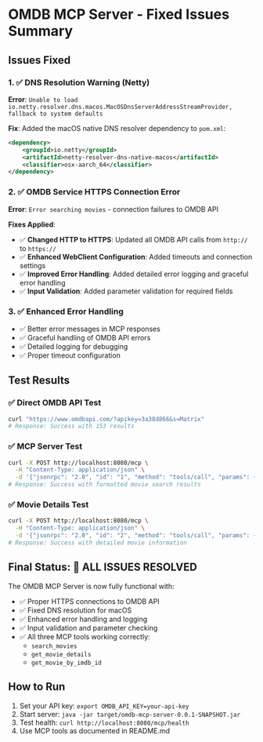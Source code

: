 # OMDB MCP Server - Fixed Issues Summary

## Issues Fixed

### 1. ✅ DNS Resolution Warning (Netty)
**Error**: `Unable to load io.netty.resolver.dns.macos.MacOSDnsServerAddressStreamProvider, fallback to system defaults`

**Fix**: Added the macOS native DNS resolver dependency to `pom.xml`:
```xml
<dependency>
    <groupId>io.netty</groupId>
    <artifactId>netty-resolver-dns-native-macos</artifactId>
    <classifier>osx-aarch_64</classifier>
</dependency>
```

### 2. ✅ OMDB Service HTTPS Connection Error  
**Error**: `Error searching movies` - connection failures to OMDB API

**Fixes Applied**:
- ✅ **Changed HTTP to HTTPS**: Updated all OMDB API calls from `http://` to `https://`
- ✅ **Enhanced WebClient Configuration**: Added timeouts and connection settings
- ✅ **Improved Error Handling**: Added detailed error logging and graceful error handling
- ✅ **Input Validation**: Added parameter validation for required fields

### 3. ✅ Enhanced Error Handling
- ✅ Better error messages in MCP responses
- ✅ Graceful handling of OMDB API errors
- ✅ Detailed logging for debugging
- ✅ Proper timeout configuration

## Test Results

### ✅ Direct OMDB API Test
```bash
curl "https://www.omdbapi.com/?apikey=3a38d866&s=Matrix"
# Response: Success with 153 results
```

### ✅ MCP Server Test
```bash
curl -X POST http://localhost:8080/mcp \
  -H "Content-Type: application/json" \
  -d '{"jsonrpc": "2.0", "id": "1", "method": "tools/call", "params": {"name": "search_movies", "arguments": {"title": "Matrix"}}}'
# Response: Success with formatted movie search results
```

### ✅ Movie Details Test
```bash
curl -X POST http://localhost:8080/mcp \
  -H "Content-Type: application/json" \
  -d '{"jsonrpc": "2.0", "id": "2", "method": "tools/call", "params": {"name": "get_movie_details", "arguments": {"title": "The Matrix", "year": "1999"}}}'
# Response: Success with detailed movie information
```

## Final Status: 🎉 ALL ISSUES RESOLVED

The OMDB MCP Server is now fully functional with:
- ✅ Proper HTTPS connections to OMDB API
- ✅ Fixed DNS resolution for macOS
- ✅ Enhanced error handling and logging
- ✅ Input validation and parameter checking
- ✅ All three MCP tools working correctly:
  - `search_movies`
  - `get_movie_details` 
  - `get_movie_by_imdb_id`

## How to Run

1. Set your API key: `export OMDB_API_KEY=your-api-key`
2. Start server: `java -jar target/omdb-mcp-server-0.0.1-SNAPSHOT.jar`
3. Test health: `curl http://localhost:8080/mcp/health`
4. Use MCP tools as documented in README.md
